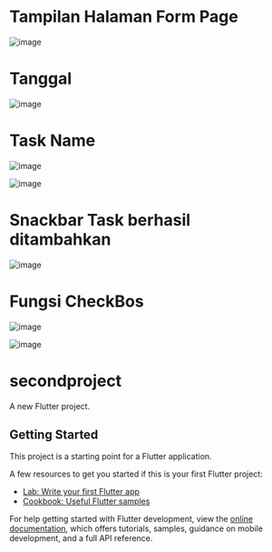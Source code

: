 # Tampilan Halaman Form Page

![image](https://github.com/user-attachments/assets/2600a733-fab7-435d-a9a3-284d927e4f08)

# Tanggal

![image](https://github.com/user-attachments/assets/b3232507-4e6a-40bb-a33a-853ea2a6f338)

# Task Name

![image](https://github.com/user-attachments/assets/3045c818-a631-4709-911c-929a89559d9e)

![image](https://github.com/user-attachments/assets/30d78d7f-fdbe-49ec-b2fb-bd33c76dca71)

# Snackbar Task berhasil ditambahkan

![image](https://github.com/user-attachments/assets/ed190406-0fc1-406f-8eaa-61a08f703f3e)

# Fungsi CheckBos

![image](https://github.com/user-attachments/assets/b7dbac52-1224-4135-aeac-64ef97f426f0)

![image](https://github.com/user-attachments/assets/f485b8a6-f0e5-4dee-a006-43f27eca71d4)

# secondproject

A new Flutter project.

## Getting Started

This project is a starting point for a Flutter application.

A few resources to get you started if this is your first Flutter project:

- [Lab: Write your first Flutter app](https://docs.flutter.dev/get-started/codelab)
- [Cookbook: Useful Flutter samples](https://docs.flutter.dev/cookbook)

For help getting started with Flutter development, view the
[online documentation](https://docs.flutter.dev/), which offers tutorials,
samples, guidance on mobile development, and a full API reference.

